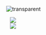 ![transparent](https://capsule-render.vercel.app/api?type=waving&color=0:beebfd,100:9ec5d5&text=Youngcheon&height=200&fontSize=60&animation=twinkling)
<br>

<p align="center" styled="display : flex; flex-direction : column">
<a href="https://www.instagram.com/0thounsandboy/">
    <img 
        src="http://img.shields.io/badge/-instagram-333333?style=flat&logo=Instagram&link=https://www.instagram.com/0thousandboy/"
        style="display: flex; height : auto; margin-left : 10px; margin-right : 10px;"/>
</a>
<a href="https://velog.io/@youngcheon">
    <img 
        src="http://img.shields.io/badge/-Velog-00aaa7?style=flat&logo=Vector Logo Zone&link=https://velog.io/@youngcheon"
        style="display : flex; height : auto; margin-left : 10px; margin-right : 10px;"/>
</a>
</p>
<!-- 
![Anurag's GitHub stats](https://github-readme-stats.vercel.app/api?username=youngcheon&show_icons=true&theme=highcontrast)
[![Top Langs](https://github-readme-stats.vercel.app/api/top-langs/?username=youngcheon&layout=compact&theme=great-gatsby&langs_count=6)](https://github.com/anuraghazra/github-readme-stats)
[![Solved.ac
프로필](http://mazassumnida.wtf/api/v2/generate_badge?boj=rla1371)](https://solved.ac/rla1371)
 -->
